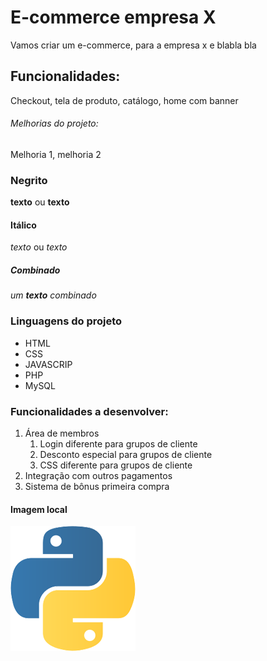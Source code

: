 # E-commerce empresa X

Vamos criar um e-commerce, para a empresa x e blabla bla

## Funcionalidades:

Checkout, tela de produto, catálogo, home com banner

###### Melhorias do projeto:

Melhoria 1, melhoria 2

### Negrito

**texto** ou __texto__

#### Itálico

*texto* ou _texto_

##### Combinado

_um **texto** combinado_

### Linguagens do projeto

* HTML
* CSS
* JAVASCRIP
* PHP
* MySQL

### Funcionalidades a desenvolver:

1. Área de membros
    1. Login diferente para grupos de cliente
    2. Desconto especial para grupos de cliente
    3. CSS diferente para grupos de cliente
2. Integração com outros pagamentos
3. Sistema de bônus primeira compra

#### Imagem local

![Logo do Python](img/logo.png)